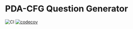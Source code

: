 # PDA-CFG Question Generator
![CI](https://github.com/hollandjake/pda-cfg-generator/workflows/CI/badge.svg)
[![codecov](https://codecov.io/gh/hollandjake/pda-cfg-generator/branch/master/graph/badge.svg?token=FS9WF9ZYTT)](https://codecov.io/gh/hollandjake/pda-cfg-generator)